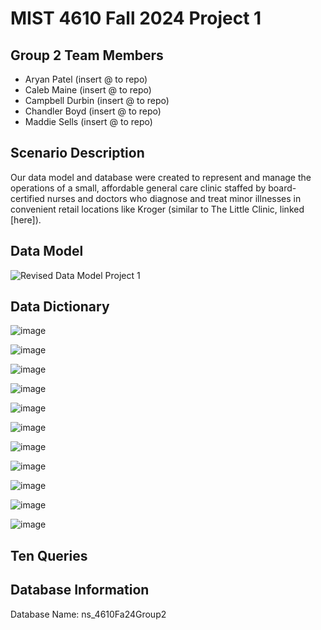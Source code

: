 # MIST 4610 Fall 2024 Project 1

## Group 2 Team Members
- Aryan Patel (insert @ to repo)
- Caleb Maine (insert @ to repo)
- Campbell Durbin (insert @ to repo)
- Chandler Boyd (insert @ to repo)
- Maddie Sells (insert @ to repo)

## Scenario Description
Our data model and database were created to represent and manage the operations of a small, affordable general care clinic staffed by board-certified nurses and doctors who diagnose and treat minor illnesses in convenient retail locations like Kroger (similar to The Little Clinic, linked [here]).

## Data Model
![Revised Data Model Project 1](https://github.com/user-attachments/assets/e56c488c-3bcb-4cf8-bb9e-2432e46e1cce)

## Data Dictionary
![image](https://github.com/user-attachments/assets/d0183794-0fce-4a42-839b-1e7a6fb79622)

![image](https://github.com/user-attachments/assets/c39b7141-39cc-413d-b815-543992017666)

![image](https://github.com/user-attachments/assets/4ae72d4c-6660-4486-9540-50e9776efff8)

![image](https://github.com/user-attachments/assets/0b03bb69-d5f8-48d3-b387-23bc1ac8664a)

![image](https://github.com/user-attachments/assets/dc061b11-6490-4bb0-afef-13de9c0c5117)

![image](https://github.com/user-attachments/assets/fdf47aaa-47b8-457c-966b-bd3f0f62a316)

![image](https://github.com/user-attachments/assets/f2e2cb99-412a-43d6-8a30-c71e0523c79f)

![image](https://github.com/user-attachments/assets/fd05bb0a-bde9-4416-a1fc-10b40110ffbb)

![image](https://github.com/user-attachments/assets/1feece2f-ac24-441c-a294-46cc026687b7)

![image](https://github.com/user-attachments/assets/80c1d2bb-e959-4dd0-af98-c969cb7866a3)

![image](https://github.com/user-attachments/assets/2d23dbf3-e77b-492a-99b2-ca080520efba)

## Ten Queries

## Database Information
Database Name: ns_4610Fa24Group2
